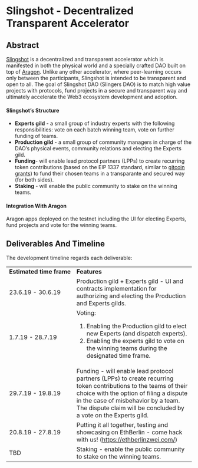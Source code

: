# Slingshot - Decentralized Transparent Accelerator

## Abstract

[Slingshot](https://www.slinglabs.io/) is a decentralized and transparent accelerator which is manifested in both the physical world and a specially crafted DAO built on top of [Aragon](https://aragon.org/). Unlike any other accelerator, where peer-learning occurs only between the participants, Slingshot is intended to be transparent and open to all. The goal of Slingshot DAO (Slingers DAO) is to match high value projects with protocols, fund projects in a secure and transparent way and ultimately accelerate the Web3 ecosystem development and adoption.


#### **Slingshot’s Structure**



*   **Experts gild** - a small group of industry experts with the following responsibilities: vote on each batch winning team, vote on further funding of teams.
*   **Production gild** -  a small group of community managers in charge of the DAO’s physical events, community relations and electing the Experts gild.
*   **Funding**- will enable lead protocol partners (LPPs) to create recurring token contributions (based on the EIP 1337 standard, similar to [gitcoin grants](https://gitcoin.co/grants/)) to fund their chosen teams in a transparante and secured way (for both sides). 
*   **Staking** - will enable the public community to stake on the winning teams.


#### **Integration With Aragon**
Aragon apps deployed on the testnet including the UI for electing Experts, fund projects and vote for the winning teams.


## Deliverables And Timeline

The development timeline regards each deliverable:

<table>
  <tr>
   <td nowrap>
    <strong>Estimated time frame</strong>
   </td>
   <td>
    <strong>Features</strong>
   </td>
  </tr>
  <tr>
   <td>
    23.6.19 - 30.6.19
   </td>
   <td>
Production gild + Experts gild -  UI and contracts implementation for authorizing and electing the Production and Experts gilds.


   </td>
  </tr>
  <tr>
   <td>
    1.7.19 - 28.7.19
   </td>
   <td>
    Voting: 
<ol>

<li>Enabling the Production gild to elect new Experts (and dispatch experts).

<li>Enabling the experts gild to vote on the winning teams during the designated time frame.
</li>
</ol>
   </td>
  </tr>
  <tr>
   <td>
    29.7.19 - 19.8.19                   
   </td>
   <td>
Funding - will enable lead protocol partners (LPPs) to create recurring token contributions to the teams of their choice with the option of filing a dispute in the case of misbehavior by a team. The dispute claim will be concluded by a vote on the Experts gild.


   </td>
  </tr>
  <tr>
   <td>
    20.8.19 - 27.8.19     
   </td>
   <td>
Putting it all together, testing and showcasing on EthBerlin - come hack with us! (<a href="https://ethberlinzwei.com/">https://ethberlinzwei.com/</a>)


   </td>
  </tr>
  <tr>
   <td>
    TBD
   </td>
   <td>
Staking - enable the public community to stake on the winning teams.


   </td>
  </tr>
</table>
